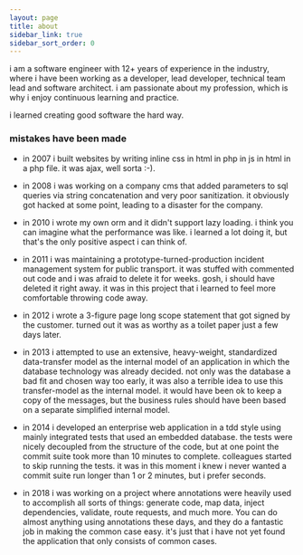 ```yaml
---
layout: page
title: about
sidebar_link: true
sidebar_sort_order: 0
---
```


i am a software engineer with 12+ years of experience in the industry, where i have been working as a developer, lead developer, technical team lead and software architect.
i am passionate about my profession, which is why i enjoy continuous learning and practice.
 

i learned creating good software the hard way. 

### mistakes have been made

* in 2007 i built websites by writing inline css in html in php in js in html in a php file. it was ajax, well sorta :-).

* in 2008 i was working on a company cms that added parameters to sql queries via string concatenation and very poor sanitization. it obviously got hacked at some point, leading to a disaster for the company.

* in 2010 i wrote my own orm and it didn't support lazy loading. i think you can imagine what the performance was like. i learned a lot doing it, but that's the only positive aspect i can think of.

* in 2011 i was maintaining a prototype-turned-production incident management system for public transport. it was stuffed with commented out code and i was afraid to delete it for weeks. gosh, i should have deleted it right away. it was in this project that i learned to feel more comfortable throwing code away.

* in 2012 i wrote a 3-figure page long scope statement that got signed by the customer. turned out it was as worthy as a toilet paper just a few days later.

* in 2013 i attempted to use an extensive, heavy-weight, standardized data-transfer model as the internal model of an application in which the database technology was already decided. not only was the database a bad fit and chosen way too early, it was also a terrible idea to use this transfer-model as the internal model. it would have been ok to keep a copy of the messages, but the business rules should have been based on a separate simplified internal model. 

* in 2014 i developed an enterprise web application in a tdd style using mainly integrated tests that used an embedded database. the tests were nicely decoupled from the structure of the code, but at one point the commit suite took more than 10 minutes to complete. colleagues started to skip running the tests. it was in this moment i knew i never wanted a commit suite run longer than 1 or 2 minutes, but i prefer seconds.

* in 2018 i was working on a project where annotations were heavily used to accomplish all sorts of things: generate code, map data, inject dependencies, validate, route requests, and much more. You can do almost anything using annotations these days, and they do a fantastic job in making the common case easy. it's just that i have not yet found the application that only consists of common cases. 
